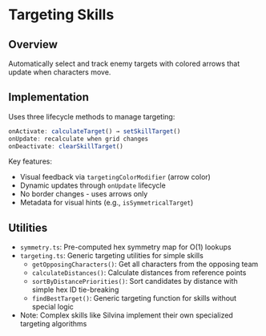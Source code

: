 # Targeting Skills

## Overview

Automatically select and track enemy targets with colored arrows that update when characters move.

## Implementation

Uses three lifecycle methods to manage targeting:

```typescript
onActivate: calculateTarget() → setSkillTarget()
onUpdate: recalculate when grid changes
onDeactivate: clearSkillTarget()
```

Key features:

- Visual feedback via `targetingColorModifier` (arrow color)
- Dynamic updates through `onUpdate` lifecycle
- No border changes - uses arrows only
- Metadata for visual hints (e.g., `isSymmetricalTarget`)

## Utilities

- `symmetry.ts`: Pre-computed hex symmetry map for O(1) lookups
- `targeting.ts`: Generic targeting utilities for simple skills
  - `getOpposingCharacters()`: Get all characters from the opposing team
  - `calculateDistances()`: Calculate distances from reference points
  - `sortByDistancePriorities()`: Sort candidates by distance with simple hex ID tie-breaking
  - `findBestTarget()`: Generic targeting function for skills without special logic
- Note: Complex skills like Silvina implement their own specialized targeting algorithms
